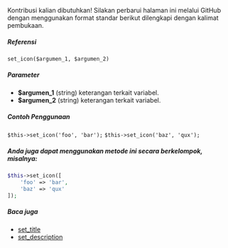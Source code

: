 Kontribusi kalian dibutuhkan!
Silakan perbarui halaman ini melalui GitHub dengan menggunakan format standar berikut dilengkapi dengan kalimat pembukaan.

##### Referensi

`set_icon($argumen_1, $argumen_2)`

##### Parameter
* **$argumen_1** (string) keterangan terkait variabel.
* **$argumen_2** (string) keterangan terkait variabel.

##### Contoh Penggunaan
`$this->set_icon('foo', 'bar');`
`$this->set_icon('baz', 'qux');`


##### Anda juga dapat menggunakan metode ini secara berkelompok, misalnya:
```php
$this->set_icon([
    'foo' => 'bar',
    'baz' => 'qux'
]);
```

##### Baca juga
* [set_title](./set_title)
* [set_description](./set_description)
